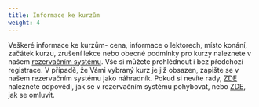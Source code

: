 ```yaml
---
title: Informace ke kurzům
weight: 4
---
```

Veškeré informace ke kurzům- cena, informace o lektorech, místo konání, začátek kurzu, zrušení lekce nebo obecné podmínky pro kurzy naleznete v našem [rezervačním systému](https://vigvam.webooker.eu/). Vše si můžete prohlédnout i bez předchozí registrace. V případě, že Vámi vybraný kurz je již obsazen, zapište se v našem rezervačním systému jako náhradník. Pokud si nevíte rady, [ZDE](https://vigvam.webooker.eu/HtmlContent?contentType=1) naleznete odpovědi, jak se v rezervačním systému pohybovat, nebo [ZDE](https://webooker.freshdesk.com/support/solutions/articles/19000065943-omluvy-a-n%C3%A1hrady-ze-strany-klienta-verze-pro-pc), jak se omluvit.